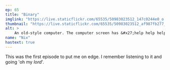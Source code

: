 ```yaml
---
ep: 65
title: "Binary"
imglink: "https://live.staticflickr.com/65535/50983023512_147c0244e0_o.jpg"
thumbnail: "https://live.staticflickr.com/65535/50983023512_af987fb277_q.jpg"
alt: >
    An old-style computer. The computer screen has &#x27;help help help&#x27; and &#x27;it peels my mind like knives&#x27; written on it. The background is covered in binary code, which translates to &#x27;The angles cut me when I try to think&#x27; and &#x27;it hurts&#x27;.
name: "Nix"
hastext: true
---
```

This was the first episode to put me on edge. I remember listening to it and going 'oh my *lord*'.